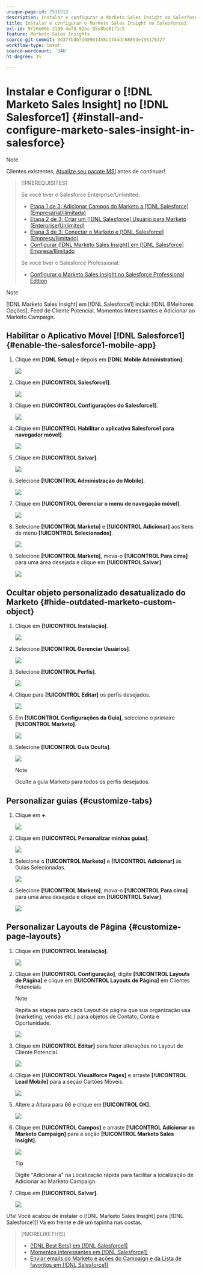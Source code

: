 ```yaml
---
unique-page-id: 7511512
description: Instalar e configurar o Marketo Sales Insight no Salesforce1 - Documentação do Marketo - Documentação do produto
title: Instalar e configurar o Marketo Sales Insight no Salesforce1
exl-id: 9f26e90b-3199-4ef8-92bc-95e8bd81f1c5
feature: Marketo Sales Insights
source-git-commit: 0d37fbdb7d08901458c1744dc68893e155176327
workflow-type: tm+mt
source-wordcount: '346'
ht-degree: 1%

---
```


# Instalar e Configurar o [!DNL Marketo Sales Insight] no [!DNL Salesforce1] {#install-and-configure-marketo-sales-insight-in-salesforce}

>[!NOTE]
>
>Clientes existentes, [Atualize seu pacote MSI](/help/marketo/product-docs/marketo-sales-insight/msi-for-salesforce/upgrading/upgrading-your-msi-package.md) antes de continuar!

>[!PREREQUISITES]
>
>Se você tiver o Salesforce Enterprise/Unlimited:
>
>* [Etapa 1 de 3: Adicionar Campos do Marketo a [!DNL Salesforce] (Empresarial/Ilimitada)](/help/marketo/product-docs/crm-sync/salesforce-sync/setup/enterprise-unlimited-edition/step-1-of-3-add-marketo-fields-to-salesforce-enterprise-unlimited.md)
>* [Etapa 2 de 3: Criar um [!DNL Salesforce] Usuário para Marketo (Enterprise/Unlimited)](/help/marketo/product-docs/crm-sync/salesforce-sync/setup/enterprise-unlimited-edition/step-2-of-3-create-a-salesforce-user-for-marketo-enterprise-unlimited.md)
>* [Etapa 3 de 3: Conectar o Marketo e [!DNL Salesforce] (Empresa/Ilimitado)](/help/marketo/product-docs/crm-sync/salesforce-sync/setup/enterprise-unlimited-edition/step-3-of-3-connect-marketo-and-salesforce-enterprise-unlimited.md)
>* [Configurar [!DNL Marketo Sales Insight] em [!DNL Salesforce] Empresa/Ilimitado](/help/marketo/product-docs/marketo-sales-insight/msi-for-salesforce/configuration/configure-marketo-sales-insight-in-salesforce-enterprise-unlimited.md)
>
>Se você tiver o Salesforce Professional:
>
>* [Configurar o Marketo Sales Insight no Salesforce Professional Edition](/help/marketo/product-docs/marketo-sales-insight/msi-for-salesforce/configuration/configure-marketo-sales-insight-in-salesforce-professional-edition.md)
>

>[!NOTE]
>
>[!DNL Marketo Sales Insight] em [!DNL Salesforce1] inclui: [!DNL BMelhores Opções], Feed de Cliente Potencial, Momentos Interessantes e Adicionar ao Marketo Campaign.

## Habilitar o Aplicativo Móvel [!DNL Salesforce1] {#enable-the-salesforce1-mobile-app}

1. Clique em **[!DNL Setup]** e depois em **[!DNL Mobile Administration]**.

   ![](assets/image2015-4-21-15-3a29-3a22.png)

1. Clique em **[!UICONTROL Salesforce1]**.

   ![](assets/image2015-4-21-15-3a30-3a51.png)

1. Clique em **[!UICONTROL Configurações do Salesforce1]**.

   ![](assets/image2015-4-21-15-3a32-3a21.png)

1. Clique em **[!UICONTROL Habilitar o aplicativo Salesforce1 para navegador móvel]**.

   ![](assets/image2015-4-21-15-3a34-3a27.png)

1. Clique em **[!UICONTROL Salvar]**.

   ![](assets/image2015-4-21-15-3a42-3a48.png)

1. Selecione **[!UICONTROL Administração do Mobile]**.

   ![](assets/image2015-4-22-11-3a10-3a14.png)

1. Clique em **[!UICONTROL Gerenciar o menu de navegação móvel]**.

   ![](assets/image2015-4-22-11-3a13-3a10.png)

1. Selecione **[!UICONTROL Marketo]** e **[!UICONTROL Adicionar]** aos itens de menu **[!UICONTROL Selecionados]**.

   ![](assets/image2015-4-22-14-3a55-3a37.png)

1. Selecione **[!UICONTROL Marketo]**, mova-o **[!UICONTROL Para cima]** para uma área desejada e clique em **[!UICONTROL Salvar]**.

   ![](assets/image2015-4-22-17-3a20-3a56.png)

## Ocultar objeto personalizado desatualizado do Marketo {#hide-outdated-marketo-custom-object}

1. Clique em **[!UICONTROL Instalação]**.

   ![](assets/image2015-4-22-15-3a13-3a48.png)

1. Selecione **[!UICONTROL Gerenciar Usuários]**.

   ![](assets/image2015-5-5-11-3a13-3a45.png)

1. Selecione **[!UICONTROL Perfis]**.

   ![](assets/image2015-5-5-11-3a15-3a21.png)

1. Clique para **[!UICONTROL Editar]** os perfis desejados.

   ![](assets/image2015-5-5-13-3a51-3a36.png)

1. Em **[!UICONTROL Configurações da Guia]**, selecione o _primeiro_ **[!UICONTROL Marketo]**.

   ![](assets/image2015-5-5-13-3a55-3a36.png)

1. Selecione **[!UICONTROL Guia Oculta]**.

   ![](assets/image2015-5-5-14-3a2-3a29.png)

   >[!NOTE]
   >
   >Oculte a guia Marketo para todos os perfis desejados.

## Personalizar guias {#customize-tabs}

1. Clique em **+**.

   ![](assets/image2015-4-22-17-3a14-3a49.png)

1. Clique em **[!UICONTROL Personalizar minhas guias]**.

   ![](assets/image2015-4-22-17-3a16-3a22.png)

1. Selecione o **[!UICONTROL Marketo]** e **[!UICONTROL Adicionar]** às Guias Selecionadas.

   ![](assets/image2015-4-22-17-3a17-3a15.png)

1. Selecione **[!UICONTROL Marketo]**, mova-o **[!UICONTROL Para cima]** para uma área desejada e clique em **[!UICONTROL Salvar]**.

   ![](assets/image2015-4-22-18-3a29-3a47.png)

## Personalizar Layouts de Página {#customize-page-layouts}

1. Clique em **[!UICONTROL Instalação]**.

   ![](assets/image2015-4-22-17-3a26-3a56.png)

1. Clique em **[!UICONTROL Configuração]**, digite **[!UICONTROL Layouts de Página]** e clique em **[!UICONTROL Layouts de Página]** em Clientes Potenciais.

   >[!NOTE]
   >
   >Repita as etapas para cada Layout de página que sua organização usa (marketing, vendas etc.) para objetos de Contato, Conta e Oportunidade.

   ![](assets/image2015-4-22-17-3a34-3a33.png)

1. Clique em **[!UICONTROL Editar]** para fazer alterações no Layout de Cliente Potencial.

   ![](assets/image2015-4-22-17-3a44-3a0.png)

1. Clique em **[!UICONTROL Visualforce Pages]** e arraste **[!UICONTROL Lead Mobile]** para a seção Cartões Móveis.

   ![](assets/image2015-4-22-17-3a49-3a37.png)

1. Altere a Altura para 66 e clique em **[!UICONTROL OK]**.

   ![](assets/image2015-4-22-17-3a52-3a15.png)

1. Clique em **[!UICONTROL Campos]** e arraste **[!UICONTROL Adicionar ao Marketo Campaign]** para a seção **[!UICONTROL Marketo Sales Insight]**.

   ![](assets/configure-step-6.png)

   >[!TIP]
   >
   >Digite &quot;Adicionar a&quot; na Localização rápida para facilitar a localização de Adicionar ao Marketo Campaign.

1. Clique em **[!UICONTROL Salvar]**.

   ![](assets/image2015-4-22-18-3a1-3a56.png)

Ufa! Você acabou de instalar o [!DNL Marketo Sales Insight] para [!DNL Salesforce1]! Vá em frente e dê um tapinha nas costas.

>[!MORELIKETHIS]
>
>* [[!DNL Best Bets] em [!DNL Salesforce1]](/help/marketo/product-docs/marketo-sales-insight/msi-for-salesforce/msi-for-mobile/best-bets-in-salesforce1.md)
>* [Momentos interessantes em [!DNL Salesforce1]](/help/marketo/product-docs/marketo-sales-insight/msi-for-salesforce/msi-for-mobile/interesting-moments-in-salesforce1.md)
>* [Enviar emails do Marketo e ações do Campaign e da Lista de favoritos em [!DNL Salesforce1]](/help/marketo/product-docs/marketo-sales-insight/msi-for-salesforce/msi-for-mobile/send-marketo-email-and-campaign-and-watchlist-actions-in-salesforce1.md)
